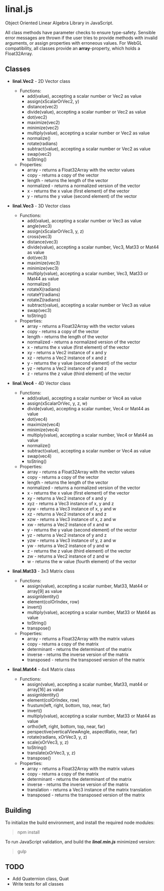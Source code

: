 # linal.js
Object Oriented Linear Algebra Library in JavaScript.

All class methods have parameter checks to ensure type-safety. Sensible error messages are thrown if the user tries to provide methods with invalid arguments, or assign properties with erroneous values. For WebGL compatibility, all classes provide an **array**-property, which holds a Float32Array.

## Classes

* **linal.Vec2** - 2D Vector class
  * Functions:
    * add(value), accepting a scalar number or Vec2 as value
    * assign(xScalarOrVec2, y)
    * distance(vec2)
    * divide(value), accepting a scalar number or Vec2 as value
    * dot(vec2)
    * maximize(vec2)
    * minimize(vec2)
    * multiply(value), accepting a scalar number or Vec2 as value
    * normalize()
    * rotate(radians)
    * subtract(value), accepting a scalar number or Vec2 as value
    * swap(vec2)
    * toString()
  * Properties:
    * array - returns a Float32Array with the vector values
    * copy - returns a copy of the vector
    * length - returns the length of the vector
    * normalized - returns a normalized version of the vector
    * x - returns the x value (first element) of the vector
    * y - returns the y value (second element) of the vector

* **linal.Vec3** - 3D Vector class
  * Functions:
    * add(value), accepting a scalar number or Vec3 as value
    * angle(vec3)
    * assign(xScalarOrVec3, y, z)
    * cross(vec3)
    * distance(vec3)
    * divide(value), accepting a scalar number, Vec3, Mat33 or Mat44 as value
    * dot(vec3)
    * maximize(vec3)
    * minimize(vec3)
    * multiply(value), accepting a scalar number, Vec3, Mat33 or Mat44 as value
    * normalize()
    * rotateX(radians)
    * rotateY(radians)
    * rotateZ(radians)
    * subtract(value), accepting a scalar number or Vec3 as value
    * swap(vec3)
    * toString()
  * Properties:
    * array - returns a Float32Array with the vector values
    * copy - returns a copy of the vector
    * length - returns the length of the vector
    * normalized - returns a normalized version of the vector
    * x - returns the x value (first element) of the vector
    * xy - returns a Vec2 instance of x and y
    * xz - returns a Vec2 instance of x and z
    * y - returns the y value (second element) of the vector
    * yz - returns a Vec2 instance of y and z
    * z - returns the z value (third element) of the vector

* **linal.Vec4** - 4D Vector class
  * Functions:
    * add(value), accepting a scalar number or Vec4 as value
    * assign(xScalarOrVec, y, z, w)
    * divide(value), accepting a scalar number, Vec4 or Mat44 as value
    * dot(vec4)
    * maximize(vec4)
    * minimize(vec4)
    * multiply(value), accepting a scalar number, Vec4 or Mat44 as value
    * normalize()
    * subtract(value), accepting a scalar number or Vec4 as value
    * swap(vec4)
    * toString()
  * Properties:
    * array - returns a Float32Array with the vector values
    * copy - returns a copy of the vector
    * length - returns the length of the vector
    * normalized - returns a normalized version of the vector
    * x - returns the x value (first element) of the vector
    * xy - returns a Vec2 instance of x and y
    * xyz - returns a Vec3 instance of x, y and z
    * xyw - returns a Vec3 instance of x, y and w
    * xz - returns a Vec2 instance of x and z
    * xzw - returns a Vec3 instance of x, z and w
    * xw - returns a Vec2 instance of x and w
    * y - returns the y value (second element) of the vector
    * yz - returns a Vec2 instance of y and z
    * yzw - returns a Vec3 instance of y, z and w
    * yw - returns a Vec2 instance of y and w
    * z - returns the z value (third element) of the vector
    * zw - returns a Vec2 instance of z and w
    * w - returns the w value (fourth element) of the vector

* **linal.Mat33** - 3x3 Matrix class
  * Functions:
    * assign(value), accepting a scalar number, Mat33, Mat44 or array[9] as value
    * assignIdentity()
    * element(colOrIndex, row)
    * invert()
    * multiply(value), accepting a scalar number, Mat33 or Mat44 as value
    * toString()
    * transpose()
  * Properties:
    * array - returns a Float32Array with the matrix values
    * copy - returns a copy of the matrix
    * determinant - returns the determinant of the matrix
    * inverse - returns the inverse version of the matrix
    * transposed - returns the transposed version of the matrix

* **linal.Mat44** - 4x4 Matrix class
  * Functions:
    * assign(value), accepting a scalar number, Mat33, mat44 or array[16] as value
    * assignIdentity()
    * element(colOrIndex, row)
    * frustum(left, right, bottom, top, near, far)
    * invert()
    * multiply(value), accepting a scalar number, Mat33 or Mat44 as value
    * ortho(left, right, bottom, top, near, far)
    * perspective(verticalViewAngle, aspectRatio, near, far)
    * rotate(radians, xOrVec3, y, z)
    * scale(xOrVec3, y, z)
    * toString()
    * translate(xOrVec3, y, z)
    * transpose()
  * Properties:
    * array - returns a Float32Array with the matrix values
    * copy - returns a copy of the matrix
    * determinant - returns the determinant of the matrix
    * inverse - returns the inverse version of the matrix
    * translation - returns a Vec3 instance of the matrix translation
    * transposed - returns the transposed version of the matrix

## Building
To initialize the build environment, and install the required node modules:
>npm install
 
To run JavaScript validation, and build the ***linal.min.js*** minimized version:
>gulp

## TODO
* Add Quaternion class, Quat
* Write tests for all classes
